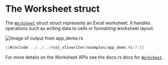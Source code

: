 # The Worksheet struct


The [`Worksheet`] struct struct represents an Excel worksheet. It handles operations such as writing data to cells or formatting worksheet layout.

![Image of output from app_demo.rs](../../images/demo.png)

```rust
{{#include ../../../rust_xlsxwriter/examples/app_demo.rs:7:}}
```


For more details on the Worksheet APIs see the docs.rs docs for [`Worksheet`].

[`Worksheet`]: https://docs.rs/rust_xlsxwriter/latest/rust_xlsxwriter/struct.Worksheet.html